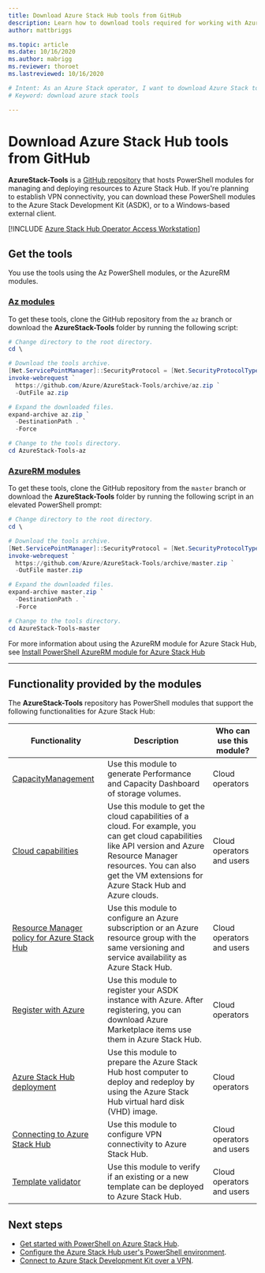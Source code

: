 ```yaml
---
title: Download Azure Stack Hub tools from GitHub 
description: Learn how to download tools required for working with Azure Stack Hub.
author: mattbriggs

ms.topic: article
ms.date: 10/16/2020
ms.author: mabrigg
ms.reviewer: thoroet
ms.lastreviewed: 10/16/2020

# Intent: As an Azure Stack operator, I want to download Azure Stack tools from GitHub so I can use them in Azure Stack.
# Keyword: download azure stack tools

---
```



# Download Azure Stack Hub tools from GitHub

**AzureStack-Tools** is a [GitHub repository](https://github.com/Azure/AzureStack-Tools) that hosts PowerShell modules for managing and deploying resources to Azure Stack Hub. If you're planning to establish VPN connectivity, you can download these PowerShell modules to the Azure Stack Development Kit (ASDK), or to a Windows-based external client. 

[!INCLUDE [Azure Stack Hub Operator Access Workstation](../includes/operator-note-owa.md)]

## Get the tools

You use the tools using the Az PowerShell modules, or the AzureRM modules.

### [Az modules](#tab/az)

To get these tools, clone the GitHub repository from the `az` branch or download the **AzureStack-Tools** folder by running the following script:

```powershell
# Change directory to the root directory.
cd \

# Download the tools archive.
[Net.ServicePointManager]::SecurityProtocol = [Net.SecurityProtocolType]::Tls12 
invoke-webrequest `
  https://github.com/Azure/AzureStack-Tools/archive/az.zip `
  -OutFile az.zip

# Expand the downloaded files.
expand-archive az.zip `
  -DestinationPath . `
  -Force

# Change to the tools directory.
cd AzureStack-Tools-az

```
### [AzureRM modules](#tab/azurerm)

To get these tools, clone the GitHub repository from the `master` branch or download the **AzureStack-Tools** folder by running the following script in an elevated PowerShell prompt:

```powershell
# Change directory to the root directory.
cd \

# Download the tools archive.
[Net.ServicePointManager]::SecurityProtocol = [Net.SecurityProtocolType]::Tls12
invoke-webrequest `
  https://github.com/Azure/AzureStack-Tools/archive/master.zip `
  -OutFile master.zip

# Expand the downloaded files.
expand-archive master.zip `
  -DestinationPath . `
  -Force

# Change to the tools directory.
cd AzureStack-Tools-master

```
For more information about using the AzureRM module for Azure Stack Hub, see [Install PowerShell AzureRM module for Azure Stack Hub](azure-stack-powershell-install.md)

---

## Functionality provided by the modules

The **AzureStack-Tools** repository has PowerShell modules that support the following functionalities for Azure Stack Hub:  

| Functionality | Description | Who can use this module? |
| --- | --- | --- |
| [CapacityManagement](azure-stack-manage-storage-shares.md) | Use this module to generate Performance and Capacity Dashboard of storage volumes. | Cloud operators|
| [Cloud capabilities](../user/azure-stack-validate-templates.md) | Use this module to get the cloud capabilities of a cloud. For example, you can get cloud capabilities like API version and Azure Resource Manager resources. You can also get the VM extensions for Azure Stack Hub and Azure clouds. | Cloud operators and users |
| [Resource Manager policy for Azure Stack Hub](../user/azure-stack-policy-module.md) | Use this module to configure an Azure subscription or an Azure resource group with the same versioning and service availability as Azure Stack Hub. | Cloud operators and users |
| [Register with Azure](azure-stack-registration.md ) | Use this module to register your ASDK instance with Azure. After registering, you can download Azure Marketplace items use them in Azure Stack Hub. | Cloud operators |
| [Azure Stack Hub deployment](../asdk/asdk-install.md) | Use this module to prepare the Azure Stack Hub host computer to deploy and redeploy by using the Azure Stack Hub virtual hard disk (VHD) image. | Cloud operators|
| [Connecting to Azure Stack Hub](azure-stack-powershell-configure-admin.md) | Use this module to configure VPN connectivity to Azure Stack Hub. | Cloud operators and users |
| [Template validator](../user/azure-stack-validate-templates.md) | Use this module to verify if an existing or a new template can be deployed to Azure Stack Hub. | Cloud operators and users|

## Next steps

- [Get started with PowerShell on Azure Stack Hub](../user/azure-stack-powershell-overview.md).
- [Configure the Azure Stack Hub user's PowerShell environment](../user/azure-stack-powershell-configure-user.md).
- [Connect to Azure Stack Development Kit over a VPN](../asdk/asdk-connect.md).
